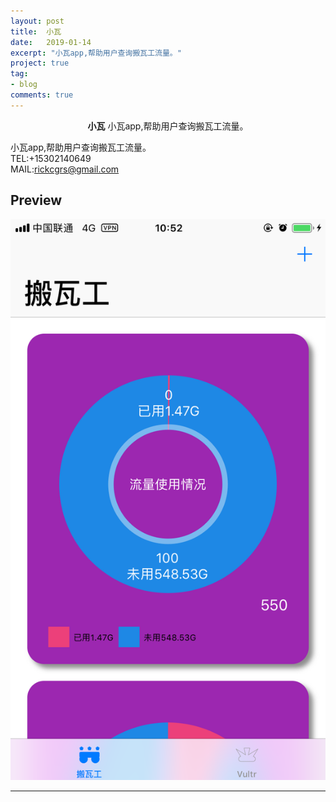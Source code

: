 ```yaml
---
layout: post
title:  小瓦
date:   2019-01-14
excerpt: "小瓦app,帮助用户查询搬瓦工流量。"
project: true
tag:
- blog
comments: true
---
```

 
    
<center><b>小瓦</b> 小瓦app,帮助用户查询搬瓦工流量。</center>
     
小瓦app,帮助用户查询搬瓦工流量。    
TEL:+15302140649    
MAIL:rickcgrs@gmail.com  

 
## Preview

 ![avatar](/assets/img/xiaowa.png)
	
	 
 
 

---
 

 
 
 
